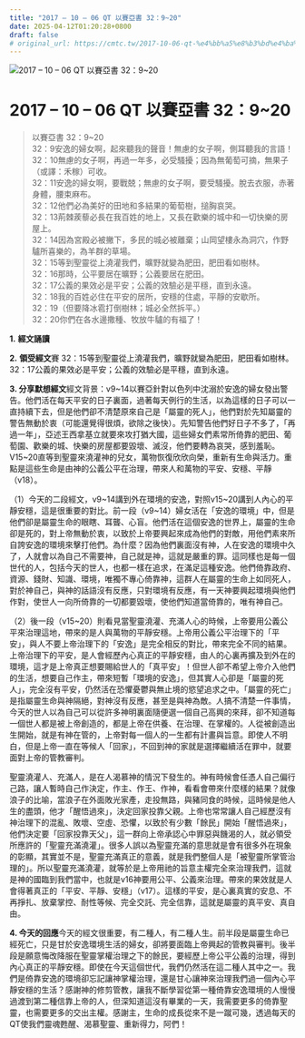 ```yaml
---
title: "2017 – 10 – 06 QT 以賽亞書 32：9~20"
date: 2025-04-12T01:20:28+0800
draft: false
# original_url: https://cmtc.tw/2017-10-06-qt-%e4%bb%a5%e8%b3%bd%e4%ba%9e%e6%9b%b8-32%ef%bc%9a920
---
```


![2017 – 10 – 06 QT 以賽亞書 32：9~20](/images/qt.jpg   "2017 – 10 – 06 QT 以賽亞書 32：9~20")

# 2017 – 10 – 06 QT 以賽亞書 32：9~20

> 以賽亞書 32：9~20  
> 32：9安逸的婦女啊，起來聽我的聲音！無慮的女子啊，側耳聽我的言語！  
> 32：10無慮的女子啊，再過一年多，必受騷擾；因為無葡萄可摘，無果子（或譯：禾稼）可收。  
> 32：11安逸的婦女啊，要戰兢；無慮的女子啊，要受騷擾。脫去衣服，赤著身體，腰束麻布。  
> 32：12他們必為美好的田地和多結果的葡萄樹，搥胸哀哭。  
> 32：13荊棘蒺藜必長在我百姓的地上，又長在歡樂的城中和一切快樂的房屋上。  
> 32：14因為宮殿必被撇下，多民的城必被離棄；山岡望樓永為洞穴，作野驢所喜樂的，為羊群的草場。  
> 32：15等到聖靈從上澆灌我們，曠野就變為肥田，肥田看如樹林。  
> 32：16那時，公平要居在曠野；公義要居在肥田。  
> 32：17公義的果效必是平安；公義的效驗必是平穩，直到永遠。  
> 32：18我的百姓必住在平安的居所，安穩的住處，平靜的安歇所。  
> 32：19（但要降冰雹打倒樹林；城必全然拆平。）  
> 32：20你們在各水邊撒種、牧放牛驢的有福了！

**1.** **經文誦讀**

**2.** **領受經文**賽 32：15等到聖靈從上澆灌我們，曠野就變為肥田，肥田看如樹林。  
32：17公義的果效必是平安；公義的效驗必是平穩，直到永遠。

**3. 分享默想經文**經文背景：v9~14以賽亞針對以色列中沈溺於安逸的婦女發出警告。他們活在每天平安的日子裏面，過著每天例行的生活，以為這樣的日子可以一直持續下去，但是他們卻不清楚原來自己是「屬靈的死人」，他們對於先知屬靈的警告無動於衷（可能還覺得很煩，欲除之後快）。先知警告他們好日子不多了，「再過一年」，亞述王西拿基立就要來攻打猶大國，這些婦女們素常所倚靠的肥田、葡萄園、歡樂的城、快樂的房屋都要毀壞、滅沒，他們要轉為哀哭，感到羞恥。V15~20直等到聖靈來澆灌神的兒女，萬物恢復欣欣向榮，重新有生命與活力。重點是這些生命是由神的公義公平在治理，帶來人和萬物的平安、安穩、平靜（v18）。

（1）今天的二段經文，v9~14講到外在環境的安逸，對照v15~20講到人內心的平靜安穩，這是很重要的對比。前一段（v9~14）婦女活在「安逸的環境」中，但是他們卻是屬靈生命的眼瞎、耳聾、心盲。他們活在這個安逸的世界上，屬靈的生命卻是死的，對上帝無動於衷，以致於上帝要興起來成為他們的對敵，用他們素來所自誇安逸的環境來擊打他們。為什麼？因為他們裏面沒有神，人在安逸的環境中久了，人就會以為自己不需要神，自己就是神，這就是嚴重的罪。這同樣也是每一個世代的人，包括今天的世人，也都一樣在追求，在滿足這種安逸。他們倚靠政府、資源、錢財、知識、環境，唯獨不專心倚靠神，這群人在屬靈的生命上如同死人，對於神自己，與神的話語沒有反應，只對環境有反應，有一天神要興起環境與他們作對，使世人一向所倚靠的一切都要毀壞，使他們知道當倚靠的，唯有神自己。

（2）後一段（v15~20）則看見當聖靈澆灌、充滿人心的時候，上帝要用公義公平來治理這地，帶來的是人與萬物的平靜安穩。上帝用公義公平治理下的「平安」，與人不要上帝治理下的「安逸」是完全相反的對比，帶來完全不同的結果。上帝治理下的平安，是人會經歷內心真正的平靜安穩，由人的心裏再擴及到外在的環境，這才是上帝真正想要賜給世人的「真平安」！但世人卻不希望上帝介入他們的生活，想要自己作主，帶來短暫「環境的安逸」，但其實人心卻是「屬靈的死人」，完全沒有平安，仍然活在恐懼憂鬱與無止境的慾望追求之中。「屬靈的死亡」是指屬靈生命與神隔絕，對神沒有反應，甚至是與神為敵。人搞不清楚一件事情，今天的世人以為自己可以從許多神明裏面隨便選一個自己高興的來拜，卻不知道每一個世人都是被上帝創造的，都是上帝在供養、在治理、在掌權的。人從被創造出生開始，就是有神在管的，上帝對每一個人的一生都有計畫與旨意。即使人不明白，但是上帝一直在等候人「回家」，不回到神的家就是選擇繼續活在罪中，就要面對上帝的管教審判。

聖靈澆灌人、充滿人，是在人渴慕神的情況下發生的。神有時候會任憑人自己偏行己路，讓人暫時自己作決定，作主、作王、作神，看看會帶來什麼樣的結果？就像浪子的比喻，當浪子在外面敗光家產，走投無路，與豬同食的時候，這時候是他人生的盡頭，他才「醒悟過來」，決定回家投靠父親。上帝也常常讓人自己經歷沒有神治理下的混亂、敗壞、空虛、恐懼，以致於有少數「餘民」開始「醒悟過來」，他們決定要「回家投靠天父」，這一群向上帝承認心中罪惡與饑渴的人，就必領受所應許的「聖靈充滿澆灌」。很多人誤以為聖靈充滿的意思就是會有很多外在現象的彰顯，其實並不是，聖靈充滿真正的意義，就是我們整個人是「被聖靈所掌管治理的」。所以聖靈充滿澆灌，就等於是上帝用祂的旨意主權完全來治理我們，這就是神的國臨到我們當中，也就是v16神要用公平、公義來治理。帶來的果效就是人會得著真正的「平安、平靜、安穩」（v17）。這樣的平安，是心裏真實的安息、不再掙扎、放棄掌控、耐性等候、完全交託、完全信靠，這就是屬靈的真平安、真自由。

**4. 今天的回應**今天的經文很重要，有二種人，有二種人生。前半段是屬靈生命已經死亡，只是甘於安逸環境生活的婦女，卻將要面臨上帝興起的管教與審判。後半段是願意悔改降服在聖靈掌權治理之下的餘民，要經歷上帝公平公義的治理，得到內心真正的平靜安穩。即使在今天這個世代，我們仍然活在這二種人其中之一。我們是倚靠安逸的環境卻忘記讓神掌權治理，還是甘心讓神來治理我們過一個內心平靜安穩的生活？感謝神的修剪管教，讓我不斷學習從第一種倚靠安逸環境的人慢慢過渡到第二種信靠上帝的人，但深知道這沒有畢業的一天，我需要更多的倚靠聖靈，也需要更多的交出主權。感謝主，生命的成長從來不是一蹴可幾，透過每天的QT使我們靈魂甦醒、渴慕聖靈、重新得力，阿們！